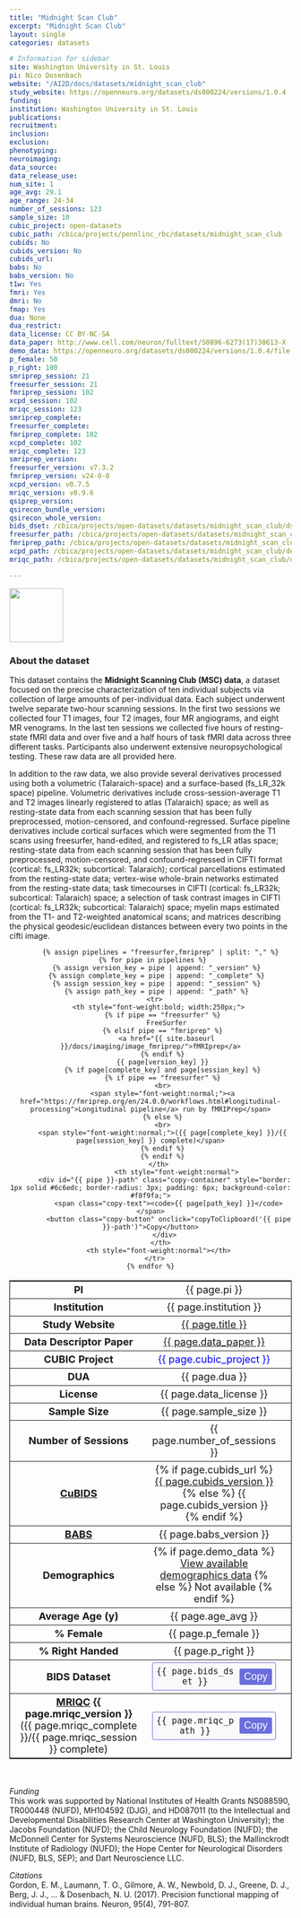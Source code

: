 ```yaml
---
title: "Midnight Scan Club"
excerpt: "Midnight Scan Club"
layout: single
categories: datasets

# Information for sidebar
site: Washington University in St. Louis
pi: Nico Dosenbach
website: "/AI2D/docs/datasets/midnight_scan_club"
study_website: https://openneuro.org/datasets/ds000224/versions/1.0.4
funding: 
institution: Washington University in St. Louis
publications: 
recruitment: 
inclusion: 
exclusion: 
phenotyping: 
neuroimaging: 
data_source: 
data_release_use: 
num_site: 1
age_avg: 29.1
age_range: 24-34
number_of_sessions: 123
sample_size: 10
cubic_project: open-datasets
cubic_path: /cbica/projects/pennlinc_rbc/datasets/midnight_scan_club
cubids: No
cubids_version: No
cubids_url: 
babs: No
babs_version: No
t1w: Yes
fmri: Yes
dmri: No
fmap: Yes
dua: None
dua_restrict: 
data_license: CC BY-NC-SA
data_paper: http://www.cell.com/neuron/fulltext/S0896-6273(17)30613-X
demo_data: https://openneuro.org/datasets/ds000224/versions/1.0.4/file-display/participants.json
p_female: 50
p_right: 100
smriprep_session: 21
freesurfer_session: 21
fmriprep_session: 102
xcpd_session: 102
mriqc_session: 123
smriprep_complete:
freesurfer_complete:
fmriprep_complete: 102
xcpd_complete: 102
mriqc_complete: 123
smriprep_version: 
freesurfer_version: v7.3.2
fmriprep_version: v24-0-0
xcpd_version: v0.7.5
mriqc_version: v0.9.6
qsiprep_version: 
qsirecon_bundle_version: 
qsirecon_whole_version: 
bids_dset: /cbica/projects/open-datasets/datasets/midnight_scan_club/dset
freesurfer_path: /cbica/projects/open-datasets/datasets/midnight_scan_club/derivatives/fmriprep-24.0.0/sourcedata/freesurfer/
fmriprep_path: /cbica/projects/open-datasets/datasets/midnight_scan_club/derivatives/fmriprep-24.0.0
xcpd_path: /cbica/projects/open-datasets/datasets/midnight_scan_club/derivatives/xcp_d-0.7.5
mriqc_path: /cbica/projects/open-datasets/datasets/midnight_scan_club/ds000224/derivatives/mriqc

---
```

<div style="text-align: left;">
     <img src="{{ site.baseurl }}/assets/images/logos/WashU.png" style="width: auto; height: 10vw;" />
</div>

### About the dataset

This dataset contains the **Midnight Scanning Club (MSC) data**, a dataset focused on the precise characterization of ten individual subjects via collection of large amounts of per-individual data. Each subject underwent twelve separate two-hour scanning sessions. In the first two sessions we collected four T1 images, four T2 images, four MR angiograms, and eight MR venograms. In the last ten sessions we collected five hours of resting-state fMRI data and over five and a half hours of task fMRI data across three different tasks. Participants also underwent extensive neuropsychological testing. These raw data are all provided here.

In addition to the raw data, we also provide several derivatives processed using both a volumetric (Talaraich-space) and a surface-based (fs_LR_32k space) pipeline. Volumetric derivatives include cross-session-average T1 and T2 images linearly registered to atlas (Talaraich) space; as well as resting-state data from each scanning session that has been fully preprocessed, motion-censored, and confound-regressed. Surface pipeline derivatives include cortical surfaces which were segmented from the T1 scans using freesurfer, hand-edited, and registered to fs_LR atlas space; resting-state data from each scanning session that has been fully preprocessed, motion-censored, and confound-regressed in CIFTI format (cortical: fs_LR32k; subcortical: Talaraich); cortical parcellations estimated from the resting-state data; vertex-wise whole-brain networks estimated from the resting-state data; task timecourses in CIFTI (cortical: fs_LR32k; subcortical: Talaraich) space; a selection of task contrast images in CIFTI (cortical: fs_LR32k; subcortical: Talaraich) space; myelin maps estimated from the T1- and T2-weighted anatomical scans; and matrices describing the physical geodesic/euclidean distances between every two points in the cifti image.

<div class="table" align="center">
  <table style="text-align:center; width:100%; font-size:18px; border:1px solid black">
    <tr>
      <th style="font-weight:bold; width:250px;">PI</th>
      <th style="font-weight:normal">{{ page.pi }}</th>
      <th style="font-weight:normal"></th>
    </tr>
    <tr>
      <th style="font-weight:bold; width:250px;">Institution</th>
      <th style="font-weight:normal">{{ page.institution }}</th>
      <th style="font-weight:normal"></th>
    </tr>
    <tr>
      <th style="font-weight:bold; width:250px;">Study Website</th>
      <th style="font-weight:normal"><a href="{{ page.study_website }}">{{ page.title }}</a></th>
      <th style="font-weight:normal"></th>
    </tr>
    <tr>
      <th style="font-weight:bold; width:250px;">Data Descriptor Paper</th>
      <th style="font-weight:normal"><a href="{{ page.data_paper }}">{{ page.data_paper }}</a></th>
      <th style="font-weight:normal"></th>
    </tr>
    <tr>
      <th style="font-weight:bold; width:250px;">CUBIC Project</th>
      <th style="font-weight:normal"><span style="color:blue;">{{ page.cubic_project }}</span></th>
      <th style="font-weight:normal"></th>
    </tr>
    <tr>
      <th style="font-weight:bold; width:250px;">DUA</th>
      <th style="font-weight:normal">{{ page.dua }}</th>
      <th style="font-weight:normal"></th>
    </tr>
    <tr>
      <th style="font-weight:bold; width:250px;">License</th>
      <th style="font-weight:normal">{{ page.data_license }}</th>
      <th style="font-weight:normal"></th>
    </tr>
    <tr>
      <th style="font-weight:bold; width:250px;">Sample Size</th>
      <th style="font-weight:normal">{{ page.sample_size }}</th>
      <th style="font-weight:normal"></th>
    </tr>
    <tr>
      <th style="font-weight:bold; width:250px;">Number of Sessions</th>
      <th style="font-weight:normal">{{ page.number_of_sessions }}</th>
      <th style="font-weight:normal"></th>
    </tr>
    <tr>
      <th style="font-weight:bold; width:250px;"><a href="{{ site.baseurl }}/docs/imaging/image_curation/">CuBIDS</a></th>
      <th style="font-weight:normal">
        {% if page.cubids_url %}
          <a href="{{ page.cubids_url }}">{{ page.cubids_version }}</a>
        {% else %}
          {{ page.cubids_version }}
        {% endif %}
      </th>
      <th style="font-weight:normal"></th>
    </tr>
    <tr>
      <th style="font-weight:bold; width:250px;"><a href="{{ site.baseurl }}/docs/imaging/image_babs/">BABS</a></th>
      <th style="font-weight:normal">{{ page.babs_version }}</th>
      <th style="font-weight:normal"></th>
    </tr>
    <tr>
      <th style="font-weight:bold; width:250px;">Demographics</th>
      <th style="font-weight:normal">
        {% if page.demo_data %}
          <a href="{{ page.demo_data }}">View available demographics data</a>
        {% else %}
          Not available
        {% endif %}
      </th>
      <th style="font-weight:normal"></th>
    </tr>
    <tr>
      <th style="font-weight:bold; width:250px;">Average Age (y)</th>
      <th style="font-weight:normal">{{ page.age_avg }}</th>
      <th style="font-weight:normal"></th>
    </tr>
    <tr>
      <th style="font-weight:bold; width:250px;">% Female</th>
      <th style="font-weight:normal">{{ page.p_female }}</th>
      <th style="font-weight:normal"></th>
    </tr>
    <tr>
      <th style="font-weight:bold; width:250px;">% Right Handed</th>
      <th style="font-weight:normal">{{ page.p_right }}</th>
      <th style="font-weight:normal"></th>
    </tr>
    <tr>
      <th style="font-weight:bold; width:250px;">BIDS Dataset</th>
      <th style="font-weight:normal">
        <div id="bids-dataset-copy" class="copy-container" style="border: 1px solid #6c6edc; border-radius: 3px; padding: 6px; background-color: #f8f9fa;">
          <span class="copy-text"><code>{{ page.bids_dset }}</code></span>
          <button class="copy-button" onclick="copyToClipboard('bids-dataset-copy')">Copy</button>
        </div>
      </th>
      <th style="font-weight:normal"></th>
    </tr>
    <tr>
      <th style="font-weight:bold; width:250px;">
        <a href="https://mriqc.readthedocs.io/">MRIQC</a>
        {{ page.mriqc_version }}
        <br>
        <span style="font-weight:normal;">({{ page.mriqc_complete }}/{{ page.mriqc_session }} complete)</span>
      </th>
      <th style="font-weight:normal">
        <div id="mriqc-path" class="copy-container" style="border: 1px solid #6c6edc; border-radius: 3px; padding: 6px; background-color: #f8f9fa;">
          <span class="copy-text"><code>{{ page.mriqc_path }}</code></span>
          <button class="copy-button" onclick="copyToClipboard('mriqc-path')">Copy</button>
        </div>
      </th>
      <th style="font-weight:normal"></th>
    </tr>

         {% assign pipelines = "freesurfer,fmriprep" | split: "," %}
     {% for pipe in pipelines %}
       {% assign version_key = pipe | append: "_version" %}
       {% assign complete_key = pipe | append: "_complete" %}
       {% assign session_key = pipe | append: "_session" %}
       {% assign path_key = pipe | append: "_path" %}
      <tr>
        <th style="font-weight:bold; width:250px;">
          {% if pipe == "freesurfer" %}
            FreeSurfer
          {% elsif pipe == "fmriprep" %}
            <a href="{{ site.baseurl }}/docs/imaging/image_fmriprep/">fMRIprep</a>
          {% endif %}
          {{ page[version_key] }}
          {% if page[complete_key] and page[session_key] %}
          {% if pipe == "freesurfer" %}
          <br>
          <span style="font-weight:normal;"><a href="https://fmriprep.org/en/24.0.0/workflows.html#longitudinal-processing">Longitudinal pipeline</a> run by fMRIPrep</span>
          {% else %}
          <br>
          <span style="font-weight:normal;">({{ page[complete_key] }}/{{ page[session_key] }} complete)</span>
          {% endif %}
          {% endif %}
        </th>
                 <th style="font-weight:normal">
           <div id="{{ pipe }}-path" class="copy-container" style="border: 1px solid #6c6edc; border-radius: 3px; padding: 6px; background-color: #f8f9fa;">
             <span class="copy-text"><code>{{ page[path_key] }}</code></span>
             <button class="copy-button" onclick="copyToClipboard('{{ pipe }}-path')">Copy</button>
           </div>
         </th>
        <th style="font-weight:normal"></th>
      </tr>
    {% endfor %}
  </table>
</div>

<style>
.copy-container { display: flex; align-items: center; justify-content: space-between; gap: 10px; }
.copy-text { flex: 1; word-break: break-all; }
.copy-button {
  background-color: rgb(108, 110, 220);
  color: white;
  border: none;
  padding: 4px 8px;
  border-radius: 3px;
  cursor: pointer;
  font-size: 18px;
  white-space: nowrap;
  flex-shrink: 0;
}
.copy-button:hover { background-color: rgb(104, 106, 235); }
.copy-button:active { background-color: rgb(84, 86, 215); }
</style>

<script>
function showTab(tabName) {
  var tabType = tabName.indexOf('-dl') !== -1 ? 'datalad' : 'ephemeral';
  var tabContents = document.getElementsByClassName('tab-content');
  for (var i = 0; i < tabContents.length; i++) {
    tabContents[i].classList.remove('active');
  }
  var tabButtons = document.getElementsByClassName('tab-button');
  for (var j = 0; j < tabButtons.length; j++) {
    tabButtons[j].classList.remove('active');
  }
  if (tabType === 'datalad') {
    var dls = document.querySelectorAll('[id$="-dl"]');
    var dlButtons = document.querySelectorAll('[onclick*="-dl"]');
    dls.forEach(function(c) { c.classList.add('active'); });
    dlButtons.forEach(function(b) { b.classList.add('active'); });
  } else {
    var eph = document.querySelectorAll('[id$="-ephe"]');
    var epheButtons = document.querySelectorAll('[onclick*="-ephe"]');
    eph.forEach(function(c) { c.classList.add('active'); });
    epheButtons.forEach(function(b) { b.classList.add('active'); });
  }
}
function copyToClipboard(elementId) {
  var element = document.getElementById(elementId);
  var textToCopy = element.querySelector('.copy-text').textContent;
  var textarea = document.createElement('textarea');
  textarea.value = textToCopy;
  document.body.appendChild(textarea);
  textarea.select();
  document.execCommand('copy');
  document.body.removeChild(textarea);
  var button = element.querySelector('.copy-button');
  var originalText = button.textContent;
  button.textContent = 'Copied!';
  button.style.backgroundColor = '#28a745';
  setTimeout(function() {
    button.textContent = originalText;
    button.style.backgroundColor = 'rgb(108, 110, 220)';
  }, 1000);
}
</script>

<br>

*Funding*
<br>
This work was supported by National Institutes of Health Grants NS088590, TR000448 (NUFD), MH104592 (DJG), and HD087011 (to the Intellectual and Developmental Disabilities Research Center at Washington University); the Jacobs Foundation (NUFD); the Child Neurology Foundation (NUFD); the McDonnell Center for Systems Neuroscience (NUFD, BLS); the Mallinckrodt Institute of Radiology (NUFD); the Hope Center for Neurological Disorders (NUFD, BLS, SEP); and Dart Neuroscience LLC.

*Citations*
<br>
Gordon, E. M., Laumann, T. O., Gilmore, A. W., Newbold, D. J., Greene, D. J., Berg, J. J., ... & Dosenbach, N. U. (2017). Precision functional mapping of individual human brains. Neuron, 95(4), 791-807.